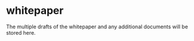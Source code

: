 # whitepaper

The multiple drafts of the whitepaper and any additional documents will be stored here.
